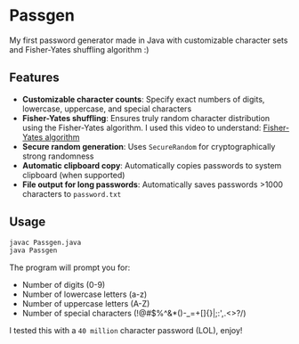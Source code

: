 # Passgen

My first password generator made in Java with customizable character sets and Fisher-Yates shuffling algorithm :)

## Features

- **Customizable character counts**: Specify exact numbers of digits, lowercase, uppercase, and special characters
- **Fisher-Yates shuffling**: Ensures truly random character distribution using the Fisher-Yates algorithm. I used this video to understand: [Fisher-Yates algorithm](https://www.youtube.com/watch?v=TdOUjGfv1Gs)
- **Secure random generation**: Uses `SecureRandom` for cryptographically strong randomness
- **Automatic clipboard copy**: Automatically copies passwords to system clipboard (when supported)
- **File output for long passwords**: Automatically saves passwords >1000 characters to `password.txt`

## Usage

```bash
javac Passgen.java
java Passgen
```

The program will prompt you for:
- Number of digits (0-9)
- Number of lowercase letters (a-z)
- Number of uppercase letters (A-Z)
- Number of special characters (!@#$%^&*()-_=+[]{}|;:',.<>?/)


I tested this with a `40 million` character password (LOL), enjoy!
